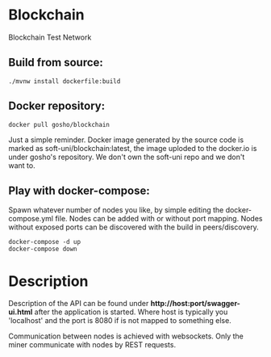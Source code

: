 # Blockchain
Blockchain Test Network

## Build from source:

````
./mvnw install dockerfile:build
````
## Docker repository:
````
docker pull gosho/blockchain
````
Just a simple reminder. Docker image generated by the source code is marked as soft-uni/blockchain:latest, the image uploded to the docker.io is under gosho's repository. We don't own the soft-uni repo and we don't want to.   

## Play with docker-compose:
Spawn whatever number of nodes  you like, by simple editing the docker-compose.yml file.
Nodes can be added with or without port mapping. Nodes without exposed ports can be discovered with the build in peers/discovery.  
````
docker-compose -d up
docker-compose down
````


# Description
Description of the API can be found under **http://host:port/swagger-ui.html** after the application is started.
Where host is typically you 'localhost' and the port is 8080 if is not mapped to something else.

Communication between nodes is achieved with websockets. Only the miner communicate with nodes by REST requests.
